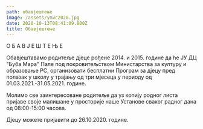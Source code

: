 ```yaml
---
path: обавјештење
image: /assets/упис2020.jpg
date: 2020-10-13T08:41:09.800Z
title: Обавјештење
---
```

О Б А В Ј Е Ш Т Е Њ Е

Обавјештавамо родитеље дјеце рођене 2014. и 2015. године да ће ЈУ ДЦ "Буба Мара" Пале под покровитељством Министарства за културу и образовање РС, организовати бесплатни Програм за дјецу пред полазак у школу у трајању од три мјесеца у периоду од 01.03.2021.-31.05.2021. године.

Молимо све заинтересоване родитеље да уз копију родног листа пријаве своје малишане у просторије наше Установе сваког радног дана од 08:00-15:00 часова.

Дјецу можете пријавити до 26.10.2020. године.